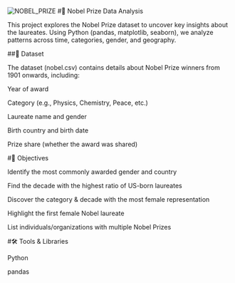 ![NOBEL_PRIZE]("blob:https://www.datacamp.com/a41a6916-227e-4afe-a544-d16dbcba08b5")
#🏅 Nobel Prize Data Analysis

This project explores the Nobel Prize dataset to uncover key insights about the laureates.
Using Python (pandas, matplotlib, seaborn), we analyze patterns across time, categories, gender, and geography.

##📂 Dataset

The dataset (nobel.csv) contains details about Nobel Prize winners from 1901 onwards, including:

Year of award

Category (e.g., Physics, Chemistry, Peace, etc.)

Laureate name and gender

Birth country and birth date

Prize share (whether the award was shared)

#🎯 Objectives

Identify the most commonly awarded gender and country

Find the decade with the highest ratio of US-born laureates

Discover the category & decade with the most female representation

Highlight the first female Nobel laureate

List individuals/organizations with multiple Nobel Prizes

#🛠️ Tools & Libraries

Python

pandas
